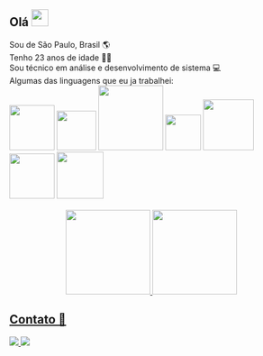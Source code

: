 <div>
 <h2>Olá <img src="https://cdn.jsdelivr.net/gh/devicons/devicon/icons/github/github-original.svg" width="30px" />
</h2>
 Sou de São Paulo, Brasil 🌎<br>
 Tenho 23 anos de idade 🧑🏼<br>
 Sou técnico em análise e desenvolvimento de sistema 💻<br>
</div>

<div>
    Algumas das linguagens que eu ja trabalhei: <br>
    <img src="https://img.shields.io/badge/HTML5-E34F26?style=for-the-badge&logo=html5&logoColor=white" width="80px"/>
    <img src="https://img.shields.io/badge/CSS3-1572B6?style=for-the-badge&logo=css3&logoColor=white" width="70px"/>
    <img src="https://img.shields.io/badge/JavaScript-323330?style=for-the-badge&logo=javascript&logoColor=F7DF1E" width="115px"/>
    <img src="https://img.shields.io/badge/PHP-777BB4?style=for-the-badge&logo=php&logoColor=white" width="63px"/> 
    <img src="https://img.shields.io/badge/Node.js-43853D?style=for-the-badge&logo=node.js&logoColor=white" width="90px">
    <img src="https://img.shields.io/badge/Kotlin-0095D5?&style=for-the-badge&logo=kotlin&logoColor=white" width="80px"/>
    <img src="https://img.shields.io/badge/MySQL-00000F?style=for-the-badge&logo=mysql&logoColor=white" width="83px"/> 
</div>

<br> 
<div align="center">
  <a href="https://github.com/AlexSoftW">
  <img height="150em" src="https://github-readme-stats.vercel.app/api?username=AlexSoftW&show_icons=true&theme=tokyonight&include_all_commits=true&count_private=true"/>
  <img height="150em" src="https://github-readme-stats.vercel.app/api/top-langs/?username=AlexSoftW&layout=compact&langs_count=7&theme=tokyonight"/>
</div>

<h2>Contato 📩</h2>
<div>
 <a href="mailto:1alex.contato@gmail.com">
  <img src="https://img.shields.io/badge/Gmail-D14836?style=for-the-badge&logo=gmail&logoColor=white">
 </a>
 <a href="https://www.linkedin.com/in/alex-silva-32a43620b/">
  <img src="https://img.shields.io/badge/LinkedIn-0077B5?style=for-the-badge&logo=linkedin&logoColor=white">
 </a>   
 <div>



